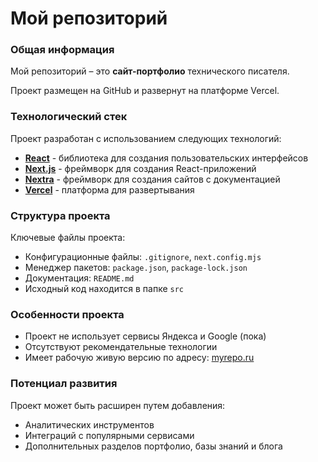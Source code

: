 # Мой репозиторий

### Общая информация
Мой репозиторий – это **сайт-портфолио** технического писателя. 

Проект размещен на GitHub и развернут на платформе Vercel.

### Технологический стек
Проект разработан с использованием следующих технологий:
* **[React](https://react.dev/)** - библиотека для создания пользовательских интерфейсов
* **[Next.js](https://nextjs.org/)** - фреймворк для создания React-приложений
* **[Nextra](https://nextra.site/)** - фреймворк для создания сайтов с документацией
* **[Vercel](https://vercel.com/)** - платформа для развертывания

### Структура проекта
Ключевые файлы проекта:
* Конфигурационные файлы: `.gitignore`, `next.config.mjs`
* Менеджер пакетов: `package.json`, `package-lock.json`
* Документация: `README.md`
* Исходный код находится в папке `src`

### Особенности проекта
* Проект не использует сервисы Яндекса и Google (пока)
* Отсутствуют рекомендательные технологии
* Имеет рабочую живую версию по адресу: [myrepo.ru](https://www.myrepo.ru)

### Потенциал развития
Проект может быть расширен путем добавления:
* Аналитических инструментов
* Интеграций с популярными сервисами
* Дополнительных разделов портфолио, базы знаний и блога
